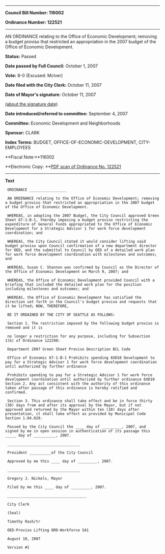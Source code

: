 

********

**Council Bill Number: 116002**
   
**Ordinance Number: 122521**
********

 AN ORDINANCE relating to the Office of Economic Development; removing a budget proviso that restricted an appropriation in the 2007 budget of the Office of Economic Development.

**Status:** Passed
   
**Date passed by Full Council:** October 1, 2007
   
**Vote:** 8-0 (Excused: McIver)
   
**Date filed with the City Clerk:** October 11, 2007
   
**Date of Mayor's signature:** October 11, 2007
   
[(about the signature date)](/~public/approvaldate.htm)
   
   
   
**Date introduced/referred to committee:** September 4, 2007
   
**Committee:** Economic Development and Neighborhoods
   
**Sponsor:** CLARK
   
   
**Index Terms:** BUDGET, OFFICE-OF-ECONOMIC-DEVELOPMENT, CITY-EMPLOYEES

**Fiscal Note:**116002

**Electronic Copy: **[PDF scan of Ordinance No. 122521](/~archives/Ordinances/Ord_122521.pdf)

********

**Text**
   
```
 ORDINANCE _________________

 AN ORDINANCE relating to the Office of Economic Development; removing a budget proviso that restricted an appropriation in the 2007 budget of the Office of Economic Development.

 WHEREAS, in adopting the 2007 Budget, the City Council approved Green Sheet 67-1-B-1, thereby imposing a budget proviso restricting the expenditure of General Funds appropriated to the Office of Economic Development for a Strategic Advisor 1 for work force development coordination; and

 WHEREAS, the City Council stated it would consider lifting said budget proviso upon Council confirmation of a new department director for OED, and the submittal to Council by OED of a detailed work plan for work force development coordination with milestones and outcomes; and

 WHEREAS, Susan C. Shannon was confirmed by Council as the Director of the Office of Economic Development on March 9, 2007; and

 WHEREAS, the Office of Economic Development provided Council with a briefing that included the detailed work plan for the position including milestones and outcomes; and

 WHEREAS, the Office of Economic Development has satisfied the direction set forth in the Council's budget proviso and requests that it be lifted; NOW, THEREFORE,

 BE IT ORDAINED BY THE CITY OF SEATTLE AS FOLLOWS:

 Section 1. The restriction imposed by the following budget proviso is removed and it is

 no longer a restriction for any purpose, including for Subsection 1(b) of Ordinance 122298:

 Department 2007 Green Sheet Proviso Description BCL Code

 Office of Economic 67-1-B-1 Prohibits spending 6XD10 Development to pay for a Strategic Advisor 1 for work force development coordination until authorized by further ordinance

 Prohibits spending to pay for a Strategic Advisor 1 for work force development coordination until authorized by further ordinance 6XD10 Section 2. Any act consistent with the authority of this ordinance taken after passage of this ordinance is hereby ratified and confirmed.

 Section 3. This ordinance shall take effect and be in force thirty (30) days from and after its approval by the Mayor, but if not approved and returned by the Mayor within ten (10) days after presentation, it shall take effect as provided by Municipal Code Section 1.04.020.

 Passed by the City Council the ____ day of _________, 2007, and signed by me in open session in authentication of its passage this _____ day of __________, 2007.

 _________________________________

 President __________of the City Council

 Approved by me this ____ day of _________, 2007.

 _________________________________

 Gregory J. Nickels, Mayor

 Filed by me this ____ day of _________, 2007.

 ____________________________________

 City Clerk

 (Seal)

 Timothy Rash/tr

 OED-Proviso Lifting ORD-Workforce SA1

 August 10, 2007

 Version #1

```
